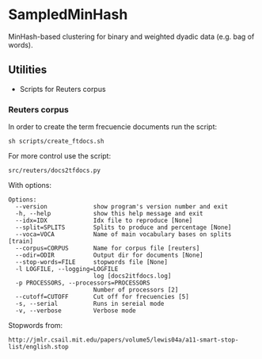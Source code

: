 
SampledMinHash
==================

MinHash-based clustering for binary and weighted dyadic data (e.g. bag of words).

Utilities
---------

* Scripts for Reuters corpus


### Reuters corpus


In order to create the term frecuencie documents run the script:

    sh scripts/create_ftdocs.sh


For more control use the script:
    
    src/reuters/docs2tfdocs.py
    

With options:

    Options:
      --version             show program's version number and exit
      -h, --help            show this help message and exit
      --idx=IDX             Idx file to reproduce [None]
      --split=SPLITS        Splits to produce and percentage [None]
      --voca=VOCA           Name of main vocabulary bases on splits [train]
      --corpus=CORPUS       Name for corpus file [reuters]
      --odir=ODIR           Output dir for documents [None]
      --stop-words=FILE     stopwords file [None]
      -l LOGFILE, --logging=LOGFILE
                            log [docs2itfdocs.log]
      -p PROCESSORS, --processors=PROCESSORS
                            Number of processors [2]
      --cutoff=CUTOFF       Cut off for frecuencies [5]
      -s, --serial          Runs in sereial mode
      -v, --verbose         Verbose mode 



Stopwords from:

    http://jmlr.csail.mit.edu/papers/volume5/lewis04a/a11-smart-stop-list/english.stop    
